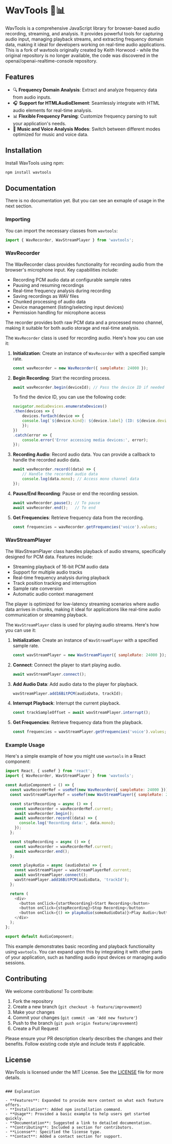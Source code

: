 # WavTools 🎵📊

WavTools is a comprehensive JavaScript library for browser-based audio recording, streaming, and analysis. It provides powerful tools for capturing audio input, managing playback streams, and extracting frequency domain data, making it ideal for developers working on real-time audio applications. This is a fork of wavtools originally created by Keith Horwood - while the original repository is no longer available, the code was discovered in the openai/openai-realtime-console repository.


## Features

- 🔍 **Frequency Domain Analysis**: Extract and analyze frequency data from audio inputs.
- 🎧 **Support for HTMLAudioElement**: Seamlessly integrate with HTML audio elements for real-time analysis.
- 📊 **Flexible Frequency Parsing**: Customize frequency parsing to suit your application's needs.
- 🎼 **Music and Voice Analysis Modes**: Switch between different modes optimized for music and voice data.

## Installation

Install WavTools using npm:

```bash
npm install wavtools
```

## Documentation

There is no documentation yet. But you can see an exmaple of usage in the next section.


### Importing

You can import the necessary classes from `wavtools`:

```javascript
import { WavRecorder, WavStreamPlayer } from 'wavtools';
```

### WavRecorder

The WavRecorder class provides functionality for recording audio from the browser's microphone input. Key capabilities include:

- Recording PCM audio data at configurable sample rates
- Pausing and resuming recordings
- Real-time frequency analysis during recording
- Saving recordings as WAV files
- Chunked processing of audio data
- Device management (listing/selecting input devices)
- Permission handling for microphone access

The recorder provides both raw PCM data and a processed mono channel, making it suitable for both audio storage and real-time analysis.

The `WavRecorder` class is used for recording audio. Here's how you can use it:

1. **Initialization**: Create an instance of `WavRecorder` with a specified sample rate.

    ```javascript
    const wavRecorder = new WavRecorder({ sampleRate: 24000 });
    ```

2. **Begin Recording**: Start the recording process.

    ```javascript
    await wavRecorder.begin(deviceId); // Pass the device ID if needed
    ```

    To find the device ID, you can use the following code:
    ```javascript
    navigator.mediaDevices.enumerateDevices()
    .then(devices => {
        devices.forEach(device => {
        console.log(`${device.kind}: ${device.label} (ID: ${device.deviceId})`);
        });
    })
    .catch(error => {
        console.error('Error accessing media devices:', error);
    });
    ```

3. **Recording Audio**: Record audio data. You can provide a callback to handle the recorded audio data.

    ```javascript
    await wavRecorder.record((data) => {
        // Handle the recorded audio data
        console.log(data.mono); // Access mono channel data
    });
    ```

4. **Pause/End Recording**: Pause or end the recording session.

    ```javascript
    await wavRecorder.pause(); // To pause
    await wavRecorder.end();   // To end
    ```

5. **Get Frequencies**: Retrieve frequency data from the recording.

    ```javascript
    const frequencies = wavRecorder.getFrequencies('voice').values;
    ```

### WavStreamPlayer

The WavStreamPlayer class handles playback of audio streams, specifically designed for PCM data. Features include:

- Streaming playback of 16-bit PCM audio data
- Support for multiple audio tracks
- Real-time frequency analysis during playback
- Track position tracking and interruption
- Sample rate conversion
- Automatic audio context management

The player is optimized for low-latency streaming scenarios where audio data arrives in chunks, making it ideal for applications like real-time audio communication or streaming playback.

The `WavStreamPlayer` class is used for playing audio streams. Here's how you can use it:

1. **Initialization**: Create an instance of `WavStreamPlayer` with a specified sample rate.

    ```javascript
    const wavStreamPlayer = new WavStreamPlayer({ sampleRate: 24000 });
    ```

2. **Connect**: Connect the player to start playing audio.

    ```javascript
    await wavStreamPlayer.connect();
    ```

3. **Add Audio Data**: Add audio data to the player for playback.

    ```javascript
    wavStreamPlayer.add16BitPCM(audioData, trackId);
    ```

4. **Interrupt Playback**: Interrupt the current playback.

    ```javascript
    const trackSampleOffset = await wavStreamPlayer.interrupt();
    ```

5. **Get Frequencies**: Retrieve frequency data from the playback.

    ```javascript
    const frequencies = wavStreamPlayer.getFrequencies('voice').values;
    ```

### Example Usage

Here's a simple example of how you might use `wavtools` in a React component:

```javascript
import React, { useRef } from 'react';
import { WavRecorder, WavStreamPlayer } from 'wavtools';

const AudioComponent = () => {
  const wavRecorderRef = useRef(new WavRecorder({ sampleRate: 24000 }));
  const wavStreamPlayerRef = useRef(new WavStreamPlayer({ sampleRate: 24000 }));

  const startRecording = async () => {
    const wavRecorder = wavRecorderRef.current;
    await wavRecorder.begin();
    await wavRecorder.record((data) => {
      console.log('Recording data:', data.mono);
    });
  };

  const stopRecording = async () => {
    const wavRecorder = wavRecorderRef.current;
    await wavRecorder.end();
  };

  const playAudio = async (audioData) => {
    const wavStreamPlayer = wavStreamPlayerRef.current;
    await wavStreamPlayer.connect();
    wavStreamPlayer.add16BitPCM(audioData, 'trackId');
  };

  return (
    <div>
      <button onClick={startRecording}>Start Recording</button>
      <button onClick={stopRecording}>Stop Recording</button>
      <button onClick={() => playAudio(someAudioData)}>Play Audio</button>
    </div>
  );
};

export default AudioComponent;
```

This example demonstrates basic recording and playback functionality using `wavtools`. You can expand upon this by integrating it with other parts of your application, such as handling audio input devices or managing audio sessions.

## Contributing

We welcome contributions! To contribute:

1. Fork the repository
2. Create a new branch (`git checkout -b feature/improvement`)
3. Make your changes
4. Commit your changes (`git commit -am 'Add new feature'`)
5. Push to the branch (`git push origin feature/improvement`)
6. Create a Pull Request

Please ensure your PR description clearly describes the changes and their benefits. Follow existing code style and include tests if applicable.

## License

WavTools is licensed under the MIT License. See the [LICENSE](LICENSE) file for more details.


```

### Explanation

- **Features**: Expanded to provide more context on what each feature offers.
- **Installation**: Added npm installation command.
- **Usage**: Provided a basic example to help users get started quickly.
- **Documentation**: Suggested a link to detailed documentation.
- **Contributing**: Included a section for contributors.
- **License**: Specified the license type.
- **Contact**: Added a contact section for support.

